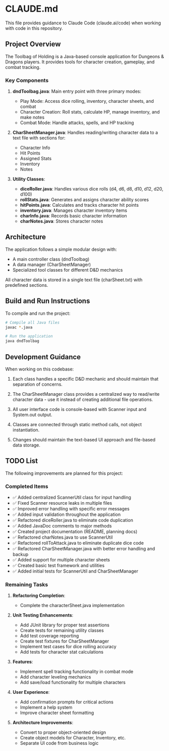 # CLAUDE.md

This file provides guidance to Claude Code (claude.ai/code) when working with code in this repository.

## Project Overview

The Toolbag of Holding is a Java-based console application for Dungeons & Dragons players. It provides tools for character creation, gameplay, and combat tracking.

### Key Components

1. **dndToolbag.java**: Main entry point with three primary modes:
   - Play Mode: Access dice rolling, inventory, character sheets, and combat
   - Character Creation: Roll stats, calculate HP, manage inventory, and make notes
   - Combat Mode: Handle attacks, spells, and HP tracking

2. **CharSheetManager.java**: Handles reading/writing character data to a text file with sections for:
   - Character Info
   - Hit Points
   - Assigned Stats
   - Inventory
   - Notes

3. **Utility Classes**:
   - **diceRoller.java**: Handles various dice rolls (d4, d6, d8, d10, d12, d20, d100)
   - **rollStats.java**: Generates and assigns character ability scores
   - **hitPoints.java**: Calculates and tracks character hit points
   - **inventory.java**: Manages character inventory items
   - **charInfo.java**: Records basic character information
   - **charNotes.java**: Stores character notes

## Architecture

The application follows a simple modular design with:
- A main controller class (dndToolbag)
- A data manager (CharSheetManager)
- Specialized tool classes for different D&D mechanics

All character data is stored in a single text file (charSheet.txt) with predefined sections.

## Build and Run Instructions

To compile and run the project:

```bash
# Compile all Java files
javac *.java

# Run the application
java dndToolbag
```

## Development Guidance

When working on this codebase:

1. Each class handles a specific D&D mechanic and should maintain that separation of concerns.

2. The CharSheetManager class provides a centralized way to read/write character data - use it instead of creating additional file operations.

3. All user interface code is console-based with Scanner input and System.out output.

4. Classes are connected through static method calls, not object instantiation.

5. Changes should maintain the text-based UI approach and file-based data storage.

## TODO List

The following improvements are planned for this project:

### Completed Items
- ✅ Added centralized ScannerUtil class for input handling
- ✅ Fixed Scanner resource leaks in multiple files
- ✅ Improved error handling with specific error messages
- ✅ Added input validation throughout the application
- ✅ Refactored diceRoller.java to eliminate code duplication
- ✅ Added JavaDoc comments to major methods
- ✅ Created project documentation (README, planning docs)
- ✅ Refactored charNotes.java to use ScannerUtil
- ✅ Refactored rollToAttack.java to eliminate duplicate dice code
- ✅ Refactored CharSheetManager.java with better error handling and backup
- ✅ Added support for multiple character sheets
- ✅ Created basic test framework and utilities
- ✅ Added initial tests for ScannerUtil and CharSheetManager

### Remaining Tasks

1. **Refactoring Completion**:
   - Complete the characterSheet.java implementation

2. **Unit Testing Enhancements**:
   - Add JUnit library for proper test assertions
   - Create tests for remaining utility classes
   - Add test coverage reporting
   - Create test fixtures for CharSheetManager
   - Implement test cases for dice rolling accuracy
   - Add tests for character stat calculations

3. **Features**:
   - Implement spell tracking functionality in combat mode
   - Add character leveling mechanics
   - Add save/load functionality for multiple characters

4. **User Experience**:
   - Add confirmation prompts for critical actions
   - Implement a help system
   - Improve character sheet formatting

5. **Architecture Improvements**:
   - Convert to proper object-oriented design
   - Create object models for Character, Inventory, etc.
   - Separate UI code from business logic